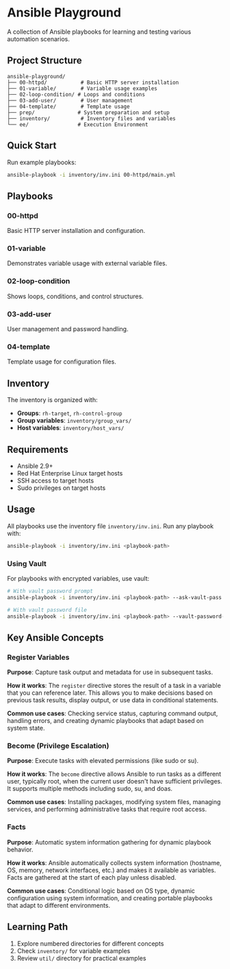 # Ansible Playground

A collection of Ansible playbooks for learning and testing various automation scenarios.

## Project Structure

```
ansible-playground/
├── 00-httpd/           # Basic HTTP server installation
├── 01-variable/        # Variable usage examples
├── 02-loop-condition/ # Loops and conditions
├── 03-add-user/        # User management
├── 04-template/        # Template usage
├── prep/              # System preparation and setup
├── inventory/          # Inventory files and variables
└── ee/                # Execution Environment
```

## Quick Start

Run example playbooks:
```bash
ansible-playbook -i inventory/inv.ini 00-httpd/main.yml
```

## Playbooks

### 00-httpd
Basic HTTP server installation and configuration.

### 01-variable
Demonstrates variable usage with external variable files.

### 02-loop-condition
Shows loops, conditions, and control structures.

### 03-add-user
User management and password handling.

### 04-template
Template usage for configuration files.


## Inventory

The inventory is organized with:
- **Groups**: `rh-target`, `rh-control-group`
- **Group variables**: `inventory/group_vars/`
- **Host variables**: `inventory/host_vars/`

## Requirements

- Ansible 2.9+
- Red Hat Enterprise Linux target hosts
- SSH access to target hosts
- Sudo privileges on target hosts

## Usage

All playbooks use the inventory file `inventory/inv.ini`. Run any playbook with:

```bash
ansible-playbook -i inventory/inv.ini <playbook-path>
```

### Using Vault

For playbooks with encrypted variables, use vault:

```bash
# With vault password prompt
ansible-playbook -i inventory/inv.ini <playbook-path> --ask-vault-pass

# With vault password file
ansible-playbook -i inventory/inv.ini <playbook-path> --vault-password-file .vault_pass
```

## Key Ansible Concepts

### Register Variables
**Purpose**: Capture task output and metadata for use in subsequent tasks.

**How it works**: The `register` directive stores the result of a task in a variable that you can reference later. This allows you to make decisions based on previous task results, display output, or use data in conditional statements.

**Common use cases**: Checking service status, capturing command output, handling errors, and creating dynamic playbooks that adapt based on system state.

### Become (Privilege Escalation)
**Purpose**: Execute tasks with elevated permissions (like sudo or su).

**How it works**: The `become` directive allows Ansible to run tasks as a different user, typically root, when the current user doesn't have sufficient privileges. It supports multiple methods including sudo, su, and doas.

**Common use cases**: Installing packages, modifying system files, managing services, and performing administrative tasks that require root access.

### Facts
**Purpose**: Automatic system information gathering for dynamic playbook behavior.

**How it works**: Ansible automatically collects system information (hostname, OS, memory, network interfaces, etc.) and makes it available as variables. Facts are gathered at the start of each play unless disabled.

**Common use cases**: Conditional logic based on OS type, dynamic configuration using system information, and creating portable playbooks that adapt to different environments.

## Learning Path

1. Explore numbered directories for different concepts
2. Check `inventory/` for variable examples
3. Review `util/` directory for practical examples
